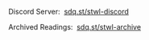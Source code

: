 <!--Fuck Altspace. Maybe if they could ever get their shit together I may bring my event back to the platform.
<p>Altspace Channel:&nbsp;&nbsp;<a href="https://account.altvr.com/channels/storytime" target="_blank" id="channel">sdq.st/stwl-altvr</a></p>
<!---->
<p>Discord Server:&nbsp;&nbsp;<a href="https://discord.gg/DbQF7ze" id="discord">sdq.st/stwl-discord</a></p>
<p>Archived Readings:&nbsp;&nbsp;<a href="/stwl-archive" id="archive">sdq.st/stwl-archive</a></p>